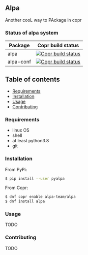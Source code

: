 ## Alpa

Another cooL way to PAckage in copr

### Status of alpa system

| Package   | Copr build status                                                                                                                                                                                                               |
| --------- | ------------------------------------------------------------------------------------------------------------------------------------------------------------------------------------------------------------------------------- |
| alpa      | [![Copr build status](https://copr.fedorainfracloud.org/coprs/alpa-team/alpa/package/alpa/status_image/last_build.png)](https://copr.fedorainfracloud.org/coprs/alpa-team/alpa/package/alpa/)                                   |
| alpa-conf | [![Copr build status](https://copr.fedorainfracloud.org/coprs/alpa-team/alpa-conf/package/python-alpa-conf/status_image/last_build.png)](https://copr.fedorainfracloud.org/coprs/alpa-team/alpa-conf/package/python-alpa-conf/) |

## Table of contents

<!-- toc -->

- [Requirements](#requirements)
- [Installation](#installation)
- [Usage](#usage)
- [Contributing](#contributing)

<!-- tocstop -->

### Requirements

- linux OS
- shell
- at least python3.8
- git

### Installation

From PyPi:

```bash
$ pip install --user pyalpa
```

From Copr:

```bash
$ dnf copr enable alpa-team/alpa
$ dnf install alpa
```

### Usage

TODO

### Contributing

TODO
